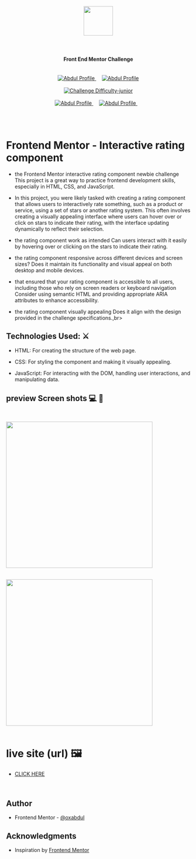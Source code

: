<h1 align="center"><img src="https://github.com/0xabdul/Interactive-Rating-Component/assets/119418867/fa658c7b-4913-468f-aec0-b3aa8409aa22" height="80px"></img></h1><br>
<h4 align="center" color="blue">Front End Mentor Challenge</h4><br>
<div align="center">
  <a href="https://www.frontendmentor.io/profile/0xAbdul">
    <img src="https://img.shields.io/badge/Profile-0xAbdul-fefefe?style=for-the-badge&logo=frontendmentor" alt="Abdul Profile">
  </a> &nbsp;&nbsp;&nbsp;
  <a href="https://www.frontendmentor.io/profile/0xAbdul">
    <img src="https://img.shields.io/badge/Status-Completed-90EE90?style=for-the-badge&logo=frontendmentor" alt="Abdul Profile">
  </a><br><br>
  <a href="https://www.frontendmentor.io/challenges?difficulties=2"  >
    <img src="https://img.shields.io/badge/Difficulty-newbie-87CEEB?style=for-the-badge&logo=frontendmentor" alt="Challenge Difficulty-junior">
  </a>
</div>
<br />
<div align="center">
    <a href="https://www.frontendmentor.io/profile/0xAbdul">
    <img src="https://img.shields.io/badge/Type-Free-000080?style=for-the-badge&logo=frontendmentor" alt="Abdul Profile">
  </a> &nbsp;&nbsp;&nbsp;
  <a href="https://www.frontendmentor.io/profile/0xAbdul">
    <img src="https://img.shields.io/badge/Languages-HTML & CSS & js-800080?style=for-the-badge&logo=frontendmentor" alt="Abdul Profile">
  </a> &nbsp;&nbsp;&nbsp;<br><br><br>
</div><br>


# Frontend Mentor - Interactive rating component <br>

- the Frontend Mentor interactive rating component newbie challenge This project is a great way to practice  frontend development skills, especially in HTML, CSS, and  JavaScript.

- In this project, you were likely tasked with creating a rating component that allows users to interactively rate something, such as a product or service, using a set of stars or another rating system. This often involves creating a visually appealing interface where users can hover over or click on stars to indicate their rating, with the interface updating dynamically to reflect their selection.

- the rating component work as intended Can users interact with it easily by hovering over or clicking on the stars to indicate their rating.

- the rating component responsive across different devices and screen sizes? Does it maintain its functionality and visual appeal on both desktop and mobile devices.

- that ensured that your rating component is accessible to all users, including those who rely on screen readers or keyboard navigation Consider using semantic HTML and providing appropriate ARIA attributes to enhance accessibility.

- the rating component visually appealing Does it align with the design provided in the challenge specifications.,br><br>


## Technologies Used: ⚔️<br>

- HTML: For creating the structure of the web page.

- CSS: For styling the component and making it visually appealing.

- JavaScript: For interacting with the DOM, handling user interactions, and manipulating data.<br>

## preview Screen shots 💻 🎦 <br><br>

<img src="https://github.com/0xabdul/Interactive-Rating-Component/assets/119418867/f66705d8-ee19-44ab-9f7a-818cdc202654" height="400px"></img><br><br>

<img src="https://github.com/0xabdul/Interactive-Rating-Component/assets/119418867/7a53920e-3b9f-47c8-860f-e943d0e05225" height="400px"></img><br><br>


# live site (url) 🖼️<br>

<ul>
  <li><a href="https://0xabdul.github.io/Interactive-Rating-Component/">CLICK HERE</a></li>
</ul>
<br>

## Author<br>
- Frontend Mentor - [@oxabdul](https://www.frontendmentor.io/profile/0xAbdul)<br>



## Acknowledgments<br>
<ul>
  <li>Inspiration by <a href="https://www.frontendmentor.io/home">Frontend Mentor</a></li>










